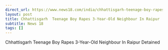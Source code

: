```yaml
---
direct_url: https://www.news18.com/india/chhattisgarh-teenage-boy-rapes-3-year-old-neighbour-in-raipur-detained-ws-l-9302051.html
layout: post
title: Chhattisgarh  Teenage Boy Rapes 3-Year-Old Neighbour In Raipur  Detained
subtitle: News 18
tags: []
---
```


Chhattisgarh  Teenage Boy Rapes 3-Year-Old Neighbour In Raipur  Detained
